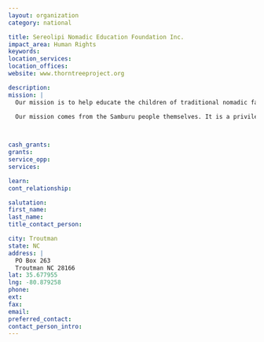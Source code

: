 ```yaml
---
layout: organization
category: national

title: Sereolipi Nomadic Education Foundation Inc.
impact_area: Human Rights
keywords: 
location_services: 
location_offices: 
website: www.thorntreeproject.org

description: 
mission: |
  Our mission is to help educate the children of traditional nomadic families in Northern Samburu. We work to help more Samburu children go to school and receive the level of education they desire, whether that is primary school, high school, technical school, or college. With hard work, resourcefulness, and a little help from the outside world, the Samburu people have begun to create significant, meaningful, and measurable change by providing education for their children. The Thorn Tree Project exists to do all it can to support their efforts.

  Our mission comes from the Samburu people themselves. It is a privilege to be invited into the Samburu tribe, and we make sure that everything we do is in tune with their culture and aligned with their goals. We aim to have the smallest possible footprint in Samburu, maintaining our focus on education.

  

cash_grants: 
grants: 
service_opp: 
services: 

learn: 
cont_relationship: 

salutation: 
first_name: 
last_name: 
title_contact_person: 

city: Troutman
state: NC
address: |
  PO Box 263  
  Troutman NC 28166
lat: 35.677955
lng: -80.879258
phone: 
ext: 
fax: 
email: 
preferred_contact: 
contact_person_intro: 
---
```

